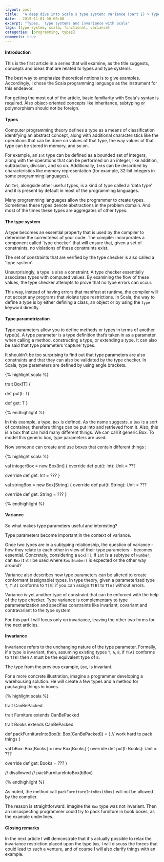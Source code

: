 ```yaml
---
layout: post
title:  "A deep dive into Scala's type system: Variance (part I) > Types & Invariance"
date:   2015-11-01 00:00:00
excerpt: "Types,  type systems and invariance with Scala"
tags: [type system, scala, functional, variance]
categories: [programming, types]
comments: true
---
```


#### Introduction

This is the first article in a series that will examine, as the title suggests,
concepts and ideas that are related to types and type systems.

The best way to emphasize theoretical notions is to give examples.
Accordingly, I chose the Scala programming language as the instrument for this
endeavor.

For getting the most out of the article, basic familiarity with Scala's syntax
is required. Also object-oriented concepts like inheritance, subtyping or
polymorphism should not be foreign.

#### Types

Computer programming theory defines a type as a means of classification identifying
an abstract concept, along with additional characteristics like the operations that
can be done on values of that type, the way values of that type can be stored in
memory, and so on.

For example, an `Int` type can be defined as a bounded set of integers, along
with the operations that can be performed on an integer, like addition,
subtraction, division, and so on. Additionally, `Int`s can be described by
characteristics like memory representation (for example, 32-bit integers in some
programming languages).

An `Int`, alongside other useful types, is a kind of type called a 'data type'
and it is present by default in most of the programming languages.

Many programming languages allow the programmer to create types. Sometimes these
types denote abstractions in the problem domain. And most of the times these
types are aggregates of other types.

#### The type system

A type becomes an essential property that is used by the compiler to determine
the correctness of your code.
The compiler incorporates a component called 'type checker' that will ensure
that, given a set of constraints, no violations of these constraints exist.

The set of constraints that are verified by the type checker is also called a
'type system'.

Unsurprisingly, a type is also a constraint. A type checker essentially
associates types with computed values. By examining the flow of these values, the
type checker attempts to prove that no type errors can occur.

This way, instead of having errors that manifest at runtime, the
compiler will not accept any programs that violate type restrictions. In Scala,
the way to define a type is by either defining a class, an object or by using
the `type` keyword directly.

#### Type parametrization

Type parameters allow you to define methods or types in terms of another type(s).
A type parameter is a type definition that’s taken in as a parameter when
calling a method, constructing a type, or extending a type. It can also be said
that type parameters ‘capture’ types.

It shouldn't be too surprising to find out that type parameters are also
constraints and that they can also be validated by the type checker. In Scala,
type parameters are defined by using angle brackets.

{% highlight scala %}

trait Box[T] {

  def put(t: T)

  def get: T
}

{% endhighlight %}

In this example, a type, `Box` is defined. As the name suggests, a
`Box` is a sort of container, therefore things can be put into and retrieved from
it. Also, this is a box that can hold many different things. We can call it
generic Box. To model this generic box, type parameters are used.

Now someone can create and use boxes that contain different things :

{% highlight scala %}

val integerBox = new Box[Int] {
  override def put(t: Int): Unit = ???

  override def get: Int = ???
}

val stringBox = new Box[String] {
  override def put(t: String): Unit = ???

  override def get: String = ???
}

{% endhighlight %}

#### Variance

So what makes type parameters useful and interesting?

Type parameters become important in the context of variance.

Once two types are in a subtyping relationship, the question of variance - how
they relate to each other in view of their type parameters - becomes essential.
Concretely, considering a `Box[T]`, if `Int` is a subtype of `Number`, can
`Box[Int]` be used where `Box[Number]` is expected or the other way around?

Variance also describes how type parameters can be altered to create conformant
(assignable) types. In type theory, given a parameterized type `T`, `T[A]`
conforms to `T[B]` if you can assign `T[B]` to `T[A]` without errors.

Variance is yet another type of constraint that can be enforced with the help
of the type checker. Type variance is complementary to type parameterization and
specifies constraints like invariant, covariant and contravariant to the type
system.

For this part I will focus only on invariance, leaving the other two forms for
the next articles.

#### Invariance

Invariance refers to the unchanging nature of the type parameter.
Formally, if a type is invariant, then, assuming existing types `T`, `A`, `B`,
if `T[A]` conforms to `T[B]` then `A` must be the equivalent type of `B`.

The type from the previous example, `Box`, is invariant.

For a more concrete illustration, imagine a programmer developing a warehousing
solution. He will create a few types and a method for packaging things in boxes.

{% highlight scala %}

trait CanBePacked

trait Furniture extends CanBePacked

trait Books extends CanBePacked

def packFurnitureIntoBox(b: Box[CanBePacked]) = {
  // work hard to pack things
}

val bBox: Box[Books] = new Box[Books] {
  override def put(t: Books): Unit = ???

  override def get: Books = ???
}

// disallowed
// packFurnitureIntoBox(bBox)

{% endhighlight %}

As noted, the method call `packFurnitureIntoBox(bBox)` will not be allowed by
the compiler.

The reason is straightforward. Imagine the `Box` type was not invariant. Then an
unsuspecting programmer could try to pack furniture in book boxes, as the
example underlines.

#### Closing remarks

In the next article I will demonstrate that it's actually possible to relax the
invariance restriction placed upon the type `Box`, I will discuss the forces
that could lead to such a venture, and of course I will also clarify things with
an example.
